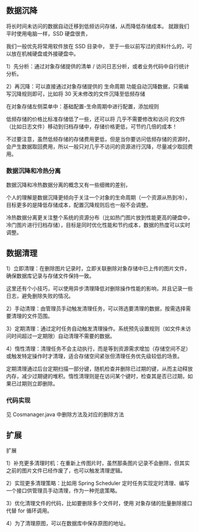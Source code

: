 ## 数据沉降

将长时间未访问的数据自动迁移到低频访问存储，从而降低存储成本。
就跟我们平时使用电脑一样，SSD 硬盘很贵，

我们一般优先将常用软件放在 SSD 目录中，
至于一些以前写过的资料什么的，可以放在机械硬盘或外接硬盘中。

1）先分析：通过对象存储提供的清单 / 访问日志分析，或者业务代码中自行统计分析。

2）再沉降：可以直接通过对象存储提供的 生命周期 功能自动沉降数据，只需编写沉降规则即可，比如将 30 天未修改的文件沉降至低频存储

在对象存储左侧菜单中：基础配置-生命周期中进行配置，添加规则

低频存储的价格比标准存储低了一些，还可以将 几乎不需要修改和访问 的文件（比如日志文件）移动到归档存储中，存储价格更低，可节约几倍的成本！


不过要注意，虽然低频存储的存储费用更低，但是当你要访问低频存储的资源时，会产生数据取回费用，所以一般只对几乎不访问的资源进行沉降，尽量减少取回费用。

### 数据沉降和冷热分离
数据沉降和冷热数据分离的概念又有一些细微的差别，

个人的理解是数据沉降更倾向于关注一个对象的生命周期（一个资源从热到冷），目标更多的是降低存储成本，配置沉降规则后也一般不会调整。

冷热数据分离更关注整个系统的资源分布（比如热门图片放到性能更高的硬盘中，冷门图片进行归档存储），目标是同时优化性能和节约成本，数据的热度可以实时调整。

## 数据清理

1）立即清理：在删除图片记录时，立即关联删除对象存储中已上传的图片文件，确保数据库记录与存储文件保持一致。

这里还有个小技巧，可以使用异步清理降低对删除操作性能的影响，并且记录一些日志，避免删除失败的情况。

2）手动清理：由管理员手动触发清理任务，可以筛选要清理的数据，按需选择需要清理的文件范围。

3）定期清理：通过定时任务自动触发清理操作。系统预先设置规则（如文件未访问时间超过一定期限）自动清理不需要的数据。

4）惰性清理：清理任务不会主动执行，而是等到资源需求增加（存储空间不足）或触发特定操作时才清理，适合存储空间紧张但清理任务优先级较低的场景。


定期清理通过后台定期扫描一部分键，随机检查并删除已过期的键，从而主动释放内存，减少过期键的堆积。惰性清理则是在访问某个键时，检查其是否已过期，如果已过期则立即删除。

### 代码实现

见 Cosmanager.java 中删除方法及对应的删除方法

## 扩展

扩展

1）补充更多清理时机：在重新上传图片时，虽然那条图片记录不会删除，但其实之前的图片文件已经作废了，也可以触发清理逻辑。

2）实现更多清理策略：比如用 Spring Scheduler 定时任务实现定时清理、编写一个接口供管理员手动清理，作为一种兜底策略。

3）优化清理文件的代码，比如要删除多个文件时，使用 对象存储的批量删除接口 代替 for 循环调用。

4）为了清理原图，可以在数据库中保存原图的地址。


